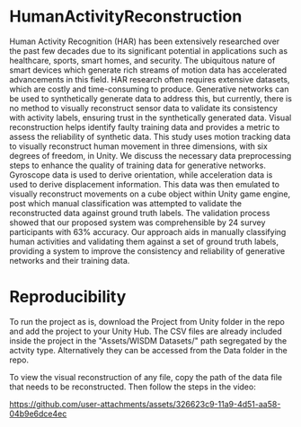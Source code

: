 # HumanActivityReconstruction
Human Activity Recognition (HAR) has been extensively researched over the past few decades due to its significant potential in applications such as healthcare, sports, smart homes, and security. The ubiquitous nature of smart devices which generate rich streams of motion data has accelerated advancements in this field. HAR research often requires extensive datasets, which are costly and time-consuming to produce. Generative networks can be used to synthetically generate data to address this, but currently, there is no method to visually reconstruct sensor data to validate its consistency with activity labels, ensuring trust in the synthetically generated data. Visual reconstruction helps identify faulty training data and provides a metric to assess the reliability of synthetic data. This study uses motion tracking data to visually reconstruct human movement in three dimensions, with six degrees of freedom, in Unity. We discuss the necessary data preprocessing steps to enhance the quality of training data for generative networks. Gyroscope data is used to derive orientation, while acceleration data is used to derive displacement information. This data was then emulated to visually reconstruct movements on a cube object within Unity game engine, post which manual classification was attempted to validate the reconstructed data against ground truth labels. The validation process showed that our proposed system was comprehensible by 24 survey participants with 63% accuracy. Our approach aids in manually classifying human activities and validating them against a set of ground truth labels, providing a system to improve the consistency and reliability of generative networks and their training data.

# Reproducibility
To run the project as is, download the Project from Unity folder in the repo and add the project to your Unity Hub.
The CSV files are already included inside the project in the "Assets/WISDM Datasets/" path segregated by the actvity type.
Alternatively they can be accessed from the Data folder in the repo.

To view the visual reconstruction of any file, copy the path of the data file that needs to be reconstructed.
Then follow the steps in the video:

https://github.com/user-attachments/assets/326623c9-11a9-4d51-aa58-04b9e6dce4ec

 
